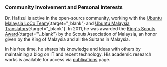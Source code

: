 <h3>Community Involvement and Personal Interests</h3>

Dr. Hafizul is active in the open-source community, working with the [Ubuntu Malaysia LoCo Team](https://launchpad.net/~ubuntu-my){:target="_blank"} and [Ubuntu Malaysia Translators](https://launchpad.net/~ms-translators){:target="\_blank"}. In 2011, he was awarded the [King's Scouts Award](https://en.wikipedia.org/wiki/King%27s_Scout_(Scouts_Association_of_Malaysia)){:target="\_blank"} by the Scouts Association of Malaysia, an honor given by the King of Malaysia and all the Sultans in Malaysia.

In his free time, he shares his knowledge and ideas with others by maintaining a blog on IT and recent technology. His academic research works is available for access via [publications](/publications/) page.
